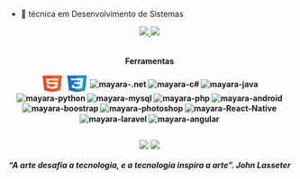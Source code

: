 <!--![Mayara Caroline](https://user-images.githubusercontent.com/79329230/148284225-70e92980-3109-4e65-a882-2a5114690749.gif)-->

- 🌱 técnica em  Desenvolvimento de Sistemas

<div align="center">
  <a href="https://github.com/MayaraPereira17/">
    <img height="150px" src="https://github-readme-stats.vercel.app/api?username=MayaraPereira17&show_icons=true&theme=synthwave"/>
    <img height="150px" src="https://github-readme-stats.vercel.app/api/top-langs/?username=MayaraPereira17&layout=compact&langs_count=7&theme=synthwave"/></a>
</div>


<br>
<br>

<div align="center" height="30" width="40">
<b>Ferramentas<b>
</div>
<div align="center" style="display: inline_block"><br> 
  <img align="center" alt="mayara-HTML" height="30" width="40" src="https://raw.githubusercontent.com/devicons/devicon/master/icons/html5/html5-original.svg">
  <img align="center" alt="mayara-CSS" height="30" width="40" src="https://raw.githubusercontent.com/devicons/devicon/master/icons/css3/css3-original.svg">
    <img align="center" alt="mayara-.net" height="35" width="35" src="https://cdn.jsdelivr.net/gh/devicons/devicon@latest/icons/dot-net/dot-net-original.svg">
      <img align="center" alt="mayara-c#" height="35" width="35" src="https://cdn.jsdelivr.net/gh/devicons/devicon@latest/icons/csharp/csharp-original.svg">
  <img  align="center" alt="mayara-java" height="40" width="40" src="https://cdn.jsdelivr.net/gh/devicons/devicon/icons/java/java-original-wordmark.svg" />
  <img  align="center" alt="mayara-python" height="40" width="40" src="https://cdn.jsdelivr.net/gh/devicons/devicon@latest/icons/python/python-original.svg" />
  <img align="center" alt="mayara-mysql" height="50" width="50" src="https://cdn.jsdelivr.net/gh/devicons/devicon/icons/mysql/mysql-original-wordmark.svg">
  <img align="center" alt="mayara-php" height="40" width="40"  src="https://cdn.jsdelivr.net/gh/devicons/devicon/icons/php/php-original.svg" />
  <img  align="center" alt="mayara-android" height="30" width="40" src="https://cdn.jsdelivr.net/gh/devicons/devicon/icons/android/android-original.svg" />
  <img  align="center" alt="mayara-boostrap" height="30" width="40"  src="https://cdn.jsdelivr.net/gh/devicons/devicon@latest/icons/bootstrap/bootstrap-original.svg" />

  <img  align="center" alt="mayara-photoshop" height="30" width="40" src="https://cdn.jsdelivr.net/gh/devicons/devicon/icons/photoshop/photoshop-plain.svg" />
  <img align="center" alt="mayara-React-Native" height="35" width="35" src="https://cdn.jsdelivr.net/gh/devicons/devicon/icons/react/react-original.svg">
  <img align="center" alt="mayara-laravel" height="35" width="35" src="https://cdn.jsdelivr.net/gh/devicons/devicon@latest/icons/laravel/laravel-original.svg">
   <img align="center" alt="mayara-angular" height="35" width="35" src="https://cdn.jsdelivr.net/gh/devicons/devicon@latest/icons/angular/angular-original.svg">
</div>
  
  ##
 
<div align="center" > 
  <a href = "mailto:mayaracapereira45@gmail.com"><img src="https://img.shields.io/badge/-Gmail-%23333?style=for-the-badge&logo=gmail&logoColor=red" target="_blank"></a>
  <a href="https://www.linkedin.com/in/mayara-c-7a5b041b0?lipi=urn%3Ali%3Apage%3Ad_flagship3_profile_view_base_contact_details%3B%2BWHtcsxgRBG6%2BmdsPMvFXw%3D%3D" target="_blank"><img src="https://img.shields.io/badge/-LinkedIn-%230077B5?style=for-the-badge&logo=linkedin&logoColor=white" target="_blank"></a> 
 
</div>
<br>
<div align="center" > 
<i>“A arte desafia a tecnologia, e a tecnologia inspira a arte”. John Lasseter</i>
</div>
 
